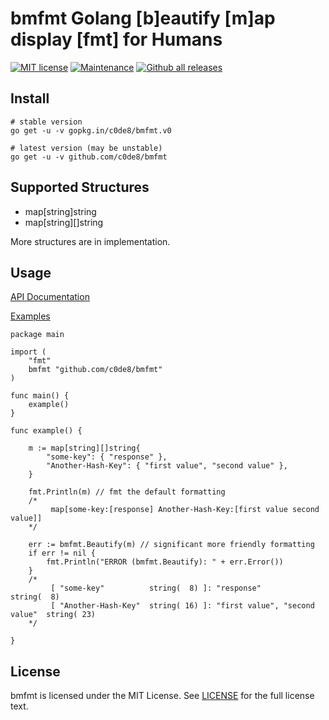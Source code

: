 # bmfmt Golang [b]eautify [m]ap display [fmt] for Humans

[![MIT license](https://img.shields.io/badge/License-MIT-blue.svg)](https://lbesson.mit-license.org/)
[![Maintenance](https://img.shields.io/badge/Maintained%3F-yes-green.svg)](https://GitHub.com/c0de8/bmfmt/graphs/commit-activity)
[![Github all releases](https://img.shields.io/github/downloads/c0de8/bmfmt/total.svg)](https://GitHub.com/c0de8/bmfmt/releases/)

## Install

``` shell
# stable version
go get -u -v gopkg.in/c0de8/bmfmt.v0

# latest version (may be unstable)
go get -u -v github.com/c0de8/bmfmt
```

## Supported Structures

- map[string]string
- map[string][]string

More structures are in implementation.

## Usage

[API Documentation](https://pkg.go.dev/github.com/c0de8/bmfmt?tab=doc)

[Examples](https://github.com/c0de8/bmfmt/blob/master/examples/main.go)

``` golang
package main

import (
	"fmt"
	bmfmt "github.com/c0de8/bmfmt"
)

func main() {
	example()
}

func example() {

	m := map[string][]string{
		"some-key": { "response" },
		"Another-Hash-Key": { "first value", "second value" },
	}

	fmt.Println(m) // fmt the default formatting
	/*
         map[some-key:[response] Another-Hash-Key:[first value second value]]
	*/

	err := bmfmt.Beautify(m) // significant more friendly formatting
	if err != nil {
		fmt.Println("ERROR (bmfmt.Beautify): " + err.Error())
	}
	/*
         [ "some-key"          string(  8) ]: "response"                     string(  8)
         [ "Another-Hash-Key"  string( 16) ]: "first value", "second value"  string( 23)
	*/

}

```

## License

bmfmt is licensed under the MIT License. See [LICENSE](https://github.com/c0de8/bmfmt/blob/master/LICENSE) for the full license text.
